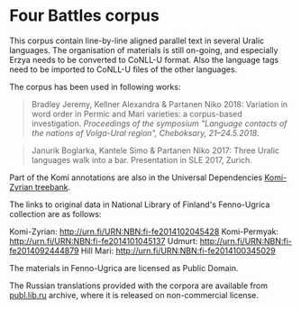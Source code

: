 # Four Battles corpus

This corpus contain line-by-line aligned parallel text in several Uralic languages. The organisation of materials is still on-going, and especially Erzya needs to be converted to CoNLL-U format. Also the language tags need to be imported to CoNLL-U files of the other languages.

The corpus has been used in following works: 

> Bradley Jeremy, Kellner Alexandra & Partanen Niko 2018: Variation in word order in Permic and Mari varieties: a corpus-based investigation. *Proceedings of the symposium "Language contacts of the nations of Volga-Ural region", Cheboksary, 21–24.5.2018.*

> Janurik Boglarka, Kantele Simo & Partanen Niko 2017:  Three Uralic languages walk into a bar. Presentation in SLE 2017, Zurich.

Part of the Komi annotations are also in the Universal Dependencies [Komi-Zyrian treebank](https://github.com/UniversalDependencies/UD_Komi_Zyrian-Lattice/).

The links to original data in National Library of Finland's Fenno-Ugrica collection are as follows:

Komi-Zyrian: http://urn.fi/URN:NBN:fi-fe2014102045428
Komi-Permyak: http://urn.fi/URN:NBN:fi-fe2014101045137
Udmurt: http://urn.fi/URN:NBN:fi-fe2014092444879
Hill Mari: http://urn.fi/URN:NBN:fi-fe2014100345029

The materials in Fenno-Ugrica are licensed as Public Domain.

The Russian translations provided with the corpora are available from [publ.lib.ru](http://publ.lib.ru/ARCHIVES/U/USPENSKIY_Lev_Vasil'evich/_Uspenskiy_L.V..html#009) archive, where it is released on non-commercial license.
